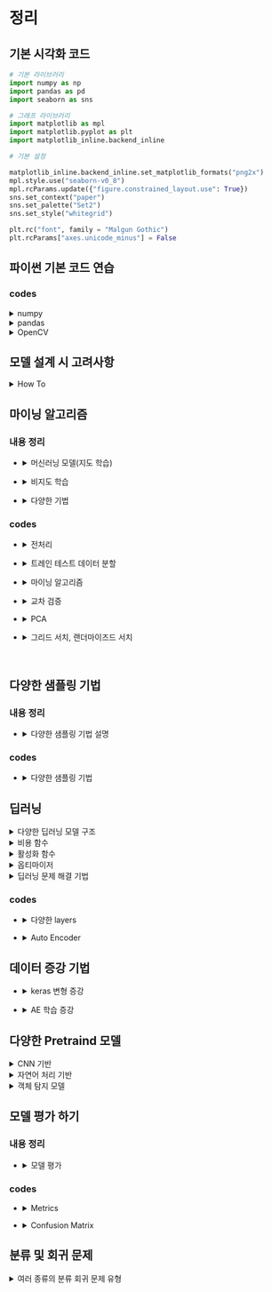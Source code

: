 # 정리 

## 기본 시각화 코드
```py
# 기본 라이브러리
import numpy as np
import pandas as pd
import seaborn as sns

# 그래프 라이브러리
import matplotlib as mpl
import matplotlib.pyplot as plt
import matplotlib_inline.backend_inline

# 기본 설정 

matplotlib_inline.backend_inline.set_matplotlib_formats("png2x")
mpl.style.use("seaborn-v0_8")
mpl.rcParams.update({"figure.constrained_layout.use": True})
sns.set_context("paper") 
sns.set_palette("Set2") 
sns.set_style("whitegrid") 

plt.rc("font", family = "Malgun Gothic")
plt.rcParams["axes.unicode_minus"] = False
```
<!------------------------------------------------------------------------------------------------------->
## 파이썬 기본 코드 연습

### codes

<details><summary>numpy</summary>

```py
import numpy as np

a = np.array([1,2,3,4,5])
np.arange(1,2,0.1)
np.linspace(1,3,4)
np.zeros((3,4))
np.ones((3,4))
np.empty((3,4,3))
np.random.random((3,2))
np.random.randint(1,20,(3,4,2))

# 사이즈확인
a.ndim
a.size
a.shape

# 모양 바꾸기
a.reshape(5,1)
a.T
a.transpose()
a.flatten()
a.ravel()

a[:,np.newaxis,np.newaxis,np.newaxis,np.newaxis,np.newaxis,np.newaxis]
np.expand_dims(a, axis=1)

#indexing
list_a = np.arange(1,11).reshape(2,5) #.tolist() #리스트로 바꾸기
list_a[0,2]
list_a[:,2]

list_a[(5 >= list_a) | (list_a % 2 == 0)]
list_a[(5 >= list_a) & (list_a % 2 == 0)]

list_a = np.arange(1,10).reshape(3,3)
list_b = np.arange(11,20).reshape(3,3)
list_a + list_b
list_a + 10 == list_b

list_a + np.array([[1],[2],[3]])
list_a + np.array([1,2,3])

np.concatenate((list_a,list_b),axis=0)
np.concatenate((list_a,list_b),axis=1)
np.vstack((list_a,list_b))
np.hstack((list_a,list_b))

np.unique(np.array([2,2,3,4,4,4,3]))
np.unique(np.array([2,2,3,4,4,4,3]), return_counts=True)
np.unique(np.array([2,2,3,4,4,4,3]), return_counts=True, return_index=True, return_inverse= True)

np.flip(np.array([1,2,3]))
np.flip(np.array([[1,2,3],[1,2,3],[1,2,3]]),axis=0)

np.save('file.npy',np.arange(1,10,1)*1000)
np.load('file.npy')
```
</details>

<details><summary>pandas</summary>

```py
import pandas as pd

dates = pd.date_range("20240510", periods=20)
df = pd.DataFrame(np.random.randint(1,4,(20,4)),
                  index=dates,
                  columns=list('ABCD'))

df.head(2) # df.tail(2)
df.to_numpy() # df.values
df.describe()
df.sort_index(axis=1,ascending=False)
df.sort_index(axis=0,ascending=False)
df.sort_values(['A','B'], ascending=[True,False]) # 순위 매기기
# df.sample(6)

df['A'] # 시리즈
df[['A','B']] # 데이터 프레임 으로

df["2024-05-10":"2024-05-20"] # index로 슬라이싱
df.loc["2024-05-10"] # 시리즈
df.loc[["2024-05-10"]] # 데이터 프레임 으로

df.loc["2024-05-10",['B']] # 시리즈
df.loc[["2024-05-10"],['B']] # 데이터 프레임 으로

df.loc["2024-05-10":"2024-05-20",'B':'C'] # 데이터 프레임 으로
df.loc[["2024-05-10","2024-05-20"],'B':'C'] # 데이터 프레임 으로

df.loc["2024-05-10",'A'] # 단일값
df.at["2024-05-10",'A'] # 단일값

df.iloc[3] # 시리즈
df.iloc[2:3] # 데이터 프레임 으로
df.iloc[2,3] # 데이터 프레임 으로
df.iat[2,3] # 데이터 프레임 으로
# New std
dates = pd.date_range("20230515", periods=10)
s1 = pd.Series(1, index=dates)

df.at['2024-05-15','A'] = 100
# df['E'] = s1
df_1 = df.copy()
df_1.iloc[3:5,2:3] = np.nan
df_1.iloc[5:12,1:3] = np.nan

df_1.dropna(how='any') # 하나라도 있으면 날리겠다
df_1.dropna(how='all') # 컬럼전체가 nan이면 날리겠다.

df_1.isna().sum() # 커럼별로
(~df_1.isna()).sum() # na가 아닌값찾기
df_1.isna().sum(axis=1) # 로우별로

df_1.fillna(value=999,inplace=True)

# 통계정보
df_1.mean(axis=1)
df_1.median(axis=1)
s_2 = pd.Series(np.random.randint(0,5,10))
s_2.unique()
s_2.nunique() # = len(s_2.unique())
s_2.value_counts().sort_index().sort_values() # 등등등

s_3 = pd.Series(['ASD','asd',np.nan])

# 스트링을 가정하여 한다. https://pandas.pydata.org/pandas-docs/stable/user_guide/text.html
s_3.str.lower()
s_3.str.lower()


# pandas
import pandas as pd

dates = pd.date_range("20240510", periods=20)
df = pd.DataFrame(np.random.randint(1,4,(20,4)),
                  index=dates,
                  columns=list('ABCD'))

df.head(2) # df.tail(2)
df.to_numpy() # df.values
df.describe()
df.sort_index(axis=1,ascending=False)
df.sort_index(axis=0,ascending=False)
df.sort_values(['A','B'], ascending=[True,False]) # 순위 매기기
# df.sample(6)
df = pd.DataFrame(np.random.randn(10,4))

a = df[:3]
b = df[3:6]
c = df[6:]
list_of_abc = [a,b,c]
pd.concat(list_of_abc)
left = pd.DataFrame({"key": ["foo", "foo"], "lval": [1, 2]})
right = pd.DataFrame({"key": ["foo", "foo"], "rval": [4, 5]})

pd.merge(left, right) # 키값이 유니크 하지 않기 때문에 각키별로 각각 붙인다.
left = pd.DataFrame({"key1": ["foo1", "foo2"], "lval": [1, 2]})
right = pd.DataFrame({"key2": ["foo1", "foo2"], "rval": [4, 5]})

pd.merge(left, right, left_on='key1', right_on='key2')
pd.merge(left, right, left_on='key1', right_on='key2', how='outer')
pd.merge(left, right, left_on='key1', right_on='key2', how='left')
pd.merge(left, right, left_on='key1', right_on='key2', how='right')

pd.merge(left, right, how='cross', indicator=True)
# gruoping
df = pd.DataFrame(
    {
        "A": ["foo", "bar", "foo", "bar", "foo", "bar", "foo", "foo"],
        "B": ["one", "one", "two", "three", "two", "two", "one", "three"],
        "C": np.random.randint(1,10,8),
        "D": np.random.randint(1,10,8),
    }
)
df
df.groupby(by=['A','B'])[['C','D']].sum() # A, B의 컬럼을 그룹화 하고, C끼리 D끼리 더하기
df.groupby(by=['A','B'])[['C','D']].mean() # A, B의 컬럼을 그룹화 하고, C끼리 D끼리 더하기
df.groupby(by=['A','B'])[['C','D']].median() # A, B의 컬럼을 그룹화 하고, C끼리 D끼리 더하기
df2=df.groupby(by=['B','A'])[['C','D']].sum()

print(df2.stack())
display(df2.stack().unstack(0))
df = pd.DataFrame({
    "A": ["one", "one", "two", "three"] * 3,
    "B": ["A", "B", "C"] * 4,
    "C": ["foo", "foo", "foo", "bar", "bar", "bar"] * 2,
    "D": np.random.randn(12),
    "E": np.random.randn(12),
})

pd.pivot_table(df, index=['C'], columns=['B'], values=['D'], aggfunc='var')

df.to_excel('test.xlsx', sheet_name='sheet1', index=False)
df = pd.read_excel('test.xlsx')
df.to_csv('test.csv', encoding='utf-8')
df.plot.bar()
```
</details>

<details><summary>OpenCV</summary>

```py
# !pip install opencv-python==4.6.0.66
import cv2
import matplotlib.pyplot as plt
import numpy as np

print(cv2.__version__)

## 이미지 열기
img = cv2.imread('images\cat.bmp')
cv2.imshow('image', img)
cv2.waitKey(1000) # 안의 값은 시간초

while True:
    if cv2.waitKey() == ord('x'): # 또는 ascii 코드 를 입력하면 
        cv2.destroyAllWindows()
        break

cv2.imwrite('new.jpg', img)
## matplotlib 을 이용한 이미지 열기

img = cv2.imread('images\waldo.png')

bgr_img = img

# plt.imshow(rgb_img);
inst_ = bgr_img.copy()
inst_B = bgr_img[:,:,0].copy()
bgr_img[:,:,0] = bgr_img[:,:,2]
bgr_img[:,:,2] = inst_B

plt.imshow(bgr_img);
gray_img = cv2.imread('images\waldo.png', cv2.IMREAD_GRAYSCALE)
plt.imshow(gray_img, cmap='gray');
img = cv2.imread('images\cat.bmp')

img[:,:,0].flatten() # B
img[:,:,1].flatten() # G
img[:,:,2].flatten() # R
img.dtype

black_img = np.zeros((20, 20, 3), dtype=np.uint8)
white_img = np.ones((20, 20, 3), dtype=np.uint8) * 255
# rgb_img = cv2.cvtColor(bgr_img, cv2.COLOR_BGR2RGB)
# # rgb_img[세로 픽셀 범위 , 가로 픽셀 범위, BGR 값]
# plt.imshow(rgb_img[30:330,250:550]);

#흰도화지 만들기
# img = np.ones((400,400,3), np.uint8) * 255
# gray_img = cv2.imread('new.png', cv2.IMREAD_GRAYSCALE)
# cv2.rectangle(img, (50,200 ,150,100), (100,24,24), 5)
rgb_img_coppied = gray_img.copy()
rectpoint = [(250,340), (500,100)]
color = (100,24,24)
line_width = 2
cv2.rectangle(rgb_img_coppied, rectpoint[0], rectpoint[1], color, line_width)
cv2.putText(rgb_img_coppied, 'Cat',(250, 90), cv2.FONT_HERSHEY_SCRIPT_SIMPLEX, 2, (0,0,255), 1,cv2.LINE_AA)
plt.imshow(rgb_img_coppied);
gray_img = cv2.imread('images\waldo.png', cv2.IMREAD_GRAYSCALE)

#numpy np.clip 이랑 비슷하다 cv2.add(src, 100) 는 255가 넘어가면 다시 0부터 시작한다.
plt.imshow(cv2.add(gray_img, 200), cmap='gray');

## 사각형 그리기
import pandas as pd
df = pd.DataFrame({'A': [1, 2, 3], 'B': [4, 5, 6]})
isin_result = df.isin([2, 5])
print(isin_result)


```

</details>

## 모델 설계 시 고려사항
<details><summary>How To</summary>

- 데이터 불균형 30% 기준
- 다양한 샘플링 및 다양한 metrics 설정
  - 정확도, 정밀도, 재현율, F1 스코어, AUC-ROC,
  - 회귀 : RMSE, MAE 등 
- 표로 잘 정리하기

</details>

<!------------------------------------------------------------------------------------------------------->


## 마이닝 알고리즘

### 내용 정리
- <details><summary>머신러닝 모델(지도 학습)</summary>
    
    |모델|이름|설명|
    |---|---|---|
    |분류|Decision Tree|트리구조로 데이터를 분류, 조건 분기|
    |-|Random Forest|앙상블 기법중 baseline Bagging 중 하나 <br> 여러개의 DT로 구성|
    |-|KNN|가까운 K 개의 데이터를 기반으로 결정 <br> baseline L1 및 L2 거리|
    |-|SVM|클래스 간의 경계를 최대화하여 초평면을 찾는다.|
    |회귀|Linear Regression|선형 관계 모델링|
    |-|Logistic Regression|이진 분류를 위한 회귀 분석 기법,<br> baseline 확률로     출력값을 변환|
    |인공 신경망|NN|여러층의 뉴런|
    |기타|AdaBoost|약한 학습기 x N = 강한 학습기|
    |-|XGBoost|Gradient Boosting Machines 의 효율적이고 강력하게 개선|
</details>

- <details><summary>비지도 학습</summary>

    |종류|이름|설명|
    |-|-|-|
    |클러스터링|k-means|비슷한 포인트를 가깝게 위치|
    |-|계층적 클러스터링|트리 구조로 조직화|
    |연관 규칙|Apriori 알고리즘|자주 발생 하는 연관 집합|
    |-|FP-Growth|Apriori 보다 효율적인 |
    |차원 축소|PCA|데이터를 압축, 저차원으로|
    |-|t-SNE|2~3 차원으로 시각화, 비슷한 데이터 그룹화|

    baseline 클러스터링 : 유사도 기준 L1(manhatten), L2(Euclidean) 으로 군집화
</details>

- <details><summary>다양한 기법</summary>

    |종류|이름|설명|
    |---|---|---|
    |기법|K-fold 교차 검증|점수 평균|
    |-|Grid search|모든 경우의수를 본다|
    |-|Randomized search|랜덤한 경우의수를 본다|
    |앙상블|bagging<br> (bootstrap aggregating)|1. baseline N 개의 샘플을 뽑기<br>->집어넣고 N 개의 샘플을 뽑는다. <br> 2. 중복이 생길 수 있음|
    |-|Boosting|약한 학습기 X N = 강한 학습기 <br>AdaBoost, XGBoost, Lgith GBM, Cat     Boost 등|
    |-|Stacking|여러 개의 기초모델의 예측<br>종합하여 새로운 메타모델 생성|

    <details>
    <summary>K-fold 교차 검증</summary>

    - 훈련 데이터를 k 개로 분할해 번갈아 가면서 훈련 평가
        |학습 모델|데이터1|데이터2|데이터3|데이터4|데이터5|
        | ---   | --- | --- | --- | --- | --- |
        | 학습 1 | train | train | train | train | test |
        | 학습 2 | train | train | train | test | train |
        | 학습 3 | train | train | test | train | train |
        | 학습 4 | train | test | train | train | train |
        | 학습 5 | test | train | train | train | train |

    </details>
</details>

### codes

- <details><summary>전처리</summary>

    ```py
    from sklearn.preprocessing import StandardScaler, MinMaxScaler, RobustScaler

    # StandardScaler
    model_std = StandardScaler()

    # MinMaxScaler
    model_minmax = MinMaxScaler()

    # RobustScaler
    model_robust = RobustScaler()
    ```
</details>

- <details><summary>트레인 테스트 데이터 분할</summary>

    ```py
    from sklearn.model_selection import train_test_split

    x_train, x_test, y_train, y_test = train_test_split(
        x_data,y_data,
        test_size=0.3,
        random_state=42,
        )
        # stratify=y_data
        # y라벨의 비율 유지
    ```
</details>

- <details><summary>마이닝 알고리즘</summary>

    ```py
    # 머신러닝 라이브러리
    import sklearn
    # Main Models
    from sklearn.neighbors import KNeighborsClassifier # KNN
    from sklearn.tree import DecisionTreeClassifier # 의사결정나무
    from sklearn.linear_model import LogisticRegression # 로지스틱 회귀
    from sklearn.svm import SVC # 서포트 벡터 분류
    from sklearn.ensemble import RandomForestClassifier # 랜덤 포레스트 분류
    from sklearn.ensemble import GradientBoostingClassifier # 그래디언트 부스팅 분류
    from sklearn.naive_bayes import GaussianNB # 가우시안 나이브 베이즈
    from xgboost import XGBRegressor # XGB 회귀

    # Extras
    from sklearn.svm import NuSVC # Nu 서포트 벡터 분류
    from sklearn.svm import LinearSVC # 선형 서포트 벡터 분류
    from sklearn.ensemble import AdaBoostClassifier # AdaBoost 분류
    from sklearn.ensemble import ExtraTreesClassifier # Extra Trees 분류
    from sklearn.ensemble import HistGradientBoostingClassifier # 히스토그램 기반 그래디언트 부스팅 분류
    from sklearn.ensemble import BaggingClassifier # 배깅 분류
    from sklearn.discriminant_analysis import LinearDiscriminantAnalysis # 선형 판별 분석
    from sklearn.discriminant_analysis import QuadraticDiscriminantAnalysis # 이차 판별 분석
    from sklearn.linear_model import RidgeClassifier # 릿지 분류
    from sklearn.linear_model import Perceptron # 퍼셉트론
    from sklearn.neural_network import MLPClassifier # 다층 퍼셉트론 분류
    from sklearn.gaussian_process import GaussianProcessClassifier # 가우시안 프로세스 분류
    from sklearn.naive_bayes import ComplementNB # 보완 나이브 베이즈
    from sklearn.naive_bayes import BernoulliNB # 베르누이 나이브 베이즈
    import xgboost as xgb # xgb (별칭)


    ```
</details>

- <details><summary>교차 검증</summary>

    ```py
    from sklearn.ensemble import RandomForestRegressor
    from sklearn.pipeline import Pipeline
    from sklearn.impute import SimpleImputer
    from sklearn.model_selection import cross_val_score

    # 전처리기 na값 자동채움과
    # 랜덤 포레스트의 모델을 파이프라인으로 구축,
    # 동일한 결과를 위한 random_state=0
    my_pipe = Pipeline(steps=[
        ('preprocessor', SimpleImputer()) ,
        ('model', RandomForestRegressor(n_estimators=50, random_state=0))
    ])

    #neg_mab_error 의 결과는 -으로 나오기 때문에 -1 을 곱해준다.
    scores = -1 * cross_val_score(
        my_pipe, X, y,
        cv=4,
        scoring='neg_mean_absolute_error')

    print(scores.mean())

    ```
</details>

- <details><summary>PCA</summary>

    ```py
    import pandas as pd
    from sklearn.decomposition import PCA
    import matplotlib.pyplot as plt

    train = pd.read_csv("table.csv")
    feature_df = train[train.columns[1:6]]
    pca = PCA(n_components = 2).fit_transform(feature_df)

    colors = {0:"blue", 1:"red"}
    c = train["attrition"].replace(colors)
    ```
    그래프 그리기
    ```py
    fig, ax = plt.subplots(figsize=(4,4))
    ax.scatter(pca[:,0], pca[:,1], alpha=0.6, color=c)
    ax.set(xlabel=R"X", ylabel=R"Y", title="PCA");
    ```
</details>

- <details><summary>그리드 서치, 랜더마이즈드 서치</summary>

    ```py
    from sklearn.model_selection import GridSearchCV
    from sklearn.model_selection import RandomizedSearchCV
    from sklearn.model_selection import StratifiedKFold

    def grid_search(x_train, y_train, params, base_model):
        model_base = GridSearchCV( # or Randomized Search
            # n_iter=10 # for Randomized Search
            base_model,
            params,
            cv = StratifiedKFold(3,shuffle=True, random_state = 209), # Cross Valid
            return_train_score=True,
            n_jobs = -1 # CPU or GPU?
            )

        model_base.fit(x_train, y_train)

        best_model = model_base.best_estimator_
        best_pred = best_model.predict(x_test)
        print("최고 정확도", metrics.accuracy_score(best_pred,y_test))
        return best_model, grid_model.cv_results_ # 최고성능 모델과 ,교차검증 결과

    params = {} # dict 형식 {"파라미터": list,}

    ```
</details>
<br>

<!------------------------------------------------------------------------------------------------------->

## 다양한 샘플링 기법

### 내용 정리
- <details><summary>다양한 샘플링 기법 설명</summary>
  
  ### 샘플링 기법
  - 임의 추출
  - 계통 추출 (공장)
  - 층화 추출 (나이 및 성별별 추출)
  - 군집 추출 (전국 -> 서울)
  - 다 단계 추출 (전국 -> 서울 -> 남성)
  - 비 확률적 추출 (임의 추출)
  
  주의 : 편향적인 데이터가 되지 않게
  
  </details>

### codes
- <details><summary>다양한 샘플링 기법</summary>
  
  ### 샘플링 기법 코드
  
  ```py
  # 언더 샘플링
  from imblearn.under_sampling import RandomUnderSampler, EditedNearestNeighbours
  from imblearn.over_sampling import RandomOverSampler, SMOTE
  from imblearn.combine import SMOTEENN
  
  RandomUnderSampler
  EditedNearestNeighbours 
  
  # 오버 샘플링
  RandomOverSampler
  SMOTE
  
  # Both
  SMOTEENN
  ```
  </details>


<!------------------------------------------------------------------------------------------------------->

## 딥러닝
<details><summary>다양한 딥러닝 모델 구조</summary>

|이름|특징|구조|
|-|-|-|
|단층 퍼셉트론|XOR 문제와 같은 비선형 문제를 해결할 수 없음<br>역전파는 존재하지 않았다|단층 구조|
|다층 퍼셉트론 (MLP)|범용 근사기:<br>충분히 크고 복잡한 어떠한 문제라도 이론적으로 학습 가능|입력층, 은닉층(다수), 출력층|
|CNN (Convolutional Neural Networks)|공간적 계층 구조를 통해 이미지 및 비디오 데이터의 특징 추출에 탁월함|Convolutional layer, Pooling layer, Fully Connected layer|
|RNN (Recurrent Neural Networks)|시퀀스 데이터 처리에 강점,<br>시계열 및 자연어 처리에 유용|Recurrent 구조, Hidden state vector|
|LSTM (Long Short-Term Memory)|장기 의존성 문제를 해결하기 위해 설계됨,<br>Forget-Input-Output Gate 및 Cell state(기억 셀)를 사용|LSTM Cell 구조, Gates (Forget, Input, Output), Cell state|
|GRU (Gated Recurrent Unit)|LSTM의 경량화된 변형,<br>더 간단한 구조로 기억 셀 없이 Gate만 사용|GRU Cell 구조, Update Gate, Reset Gate|
|AutoEncoder|데이터의 차원을 축소하고 재생성하여 데이터 압축 및 노이즈 제거,<br>특성 학습에 사용됨|Encoder -> Latent Space(z) -> Decoder|
|Transformer|Attention 메커니즘을 사용하여 입력 시퀀스의 모든 요소를 동시적으로 처리,<br>장기 의존성 문제 해결|Self-Attention Mechanism, Encoder-Decoder 구조, Multi-Head Attention, Position-wise Feed-Forward Networks|
|ResNet (Residual Networks)|Residual Block을 사용하여 매우 깊은 신경망을 학습,<br>Gradient Vanishing 문제 완화|Residual Block, Skip Connections, Convolutional Layers|
|EfficientNet|모델의 크기와 계산 효율성을 조정하기 위한 Compound Scaling 사용,<br>높은 성능과 효율성 제공|EfficientNet Blocks, Compound Scaling, Swish Activation Function|
|VAE (Variational Autoencoder)|잠재 공간의 확률 분포를 학습하여 새로운 샘플을 생성,<br>데이터의 확률적 특성을 모델링|Encoder, Latent Space (Probability Distribution), Decoder, Variational Objective|
|GAN (Generative Adversarial Network)|생성자와 판별자 간의 경쟁을 통해 데이터 생성,<br>이미지 생성, 데이터 증강 등에 사용|Generator, Discriminator, Adversarial Training|

</details>

<details><summary>비용 함수</summary>

### 비용함수 및 손실함수
- 손실 함수 : 데이터 포인트 하나에 대한 오차 함수
- 비용 함수 : 전체 데이터에 대한 오차 함수

|구분|이름|특징|구조|
|-|-|-|-|
|회귀 문제|단층 퍼셉트론|XOR 같은 비선형 문제에 대한 한계<br>역전파는 존재하지 않았다|단층 구조|
|-|MSE|제곱, 이상치에 민감|$\text{MSE} = \frac{1}{N} \sum_{i=1}^{N} (y_i - \hat{y}_i)^2$|
|-|MAE|절대 값, 이상치에 둔감|$\text{MSE} = \frac{1}{N} \sum_{i=1}^{N} \lvert y - \hat{y} \lvert$|
|-|허브 손실|MSE + MAE|MSE + MAE 의 구조|
|-|로그 코사인 유사도|이상치에 매우 강함|$\log - \cosh = \frac{1}{N} \sum^{N}_{i = 1} \log({\cosh (\hat{y}-y)})$|
|분류 문제|Cross Entropy Error|이진 분류 : binary CEE<br>다중 분류 : Categorical CEE|$CEE = -\sum_{k=1}^i t_k\text{log}\hat{y}$|
|-|힌지 손실|SVM 에서 사용<br>마진 오류 최소화||
|-|제곱 힌지 손실|이상치의 민감||
|-|포칼 손실|오답에 대한 가중치 부여||

</details>

<details><summary>활성화 함수</summary>

### 비용함수 및 손실함수
- 손실 함수 : 데이터 포인트 하나에 대한 오차 함수
- 비용 함수 : 전체 데이터에 대한 오차 함수
- 종류 :
    |이름|공식|출력 범위
    |-|-|-|
    |Sigmoid|$\phi = \frac{1}{1+e^{-x}}$|0 ~ 1|
    |tanh|$\tanh(x) = \frac{e^x - e^{-x}}{e^x + e^{-x}}$|-1 ~ 1|
    |ReLU|$f(z) = max(0, z)$|$0 \leq f(x)$|
    |Leaky ReLU|$f(z) = max(\epsilon z, z)$|$0 \leq f(x)$|
    |ELU|$f(x) = x \space \text{if } x \geq 0$<br>$f(x) = \alpha (e^x - 1) \space \text{if } x < 0$|$0 \leq f(x)$|
    |SoftPlus|$f(z) =  \ln(1 + e^x)$|$0 \leq f(x)$|
    |GeLU|$0.5 \cdot x \cdot \left( 1 + \tanh \left( \sqrt{\frac{2}{\pi}} \cdot \left( x + 0.044715 \cdot x^3 \right) \right) \right)$|Free <br>ReLU 계열 그래프와 비슷|

</details>

<details><summary>옵티마이저</summary>

### 옵티 마이저
- 옵티 마이저 : 수치 최적화 알고리즘
- 종류 :
    |이름|학습률|탐색 방향|알고리즘 기반|
    |-|-|-|-|
    |SGD|상수|기울기|탐색 방향
    |Momentum|상수|단기 누적 기울기|탐색 방향
    |AdaGrad|장기 파라미터 변화량과 반비례|기울기|학습 률
    |RMSProp|단기 파라미터 변화량과 반비례|기울기|학습 률
    |Adam|단기 파라미터 변화량과 반비례|단기 누적 Grad|학습 률

</details>

<details><summary>딥러닝 문제 해결 기법</summary>

### 문제 및 완화법
- 경사 소실 문제
    - ReLU 계열의 활성화 함수 사용 <br> (Dead ReLU 문제가 발생할 수 있음)
- 과적합 문제
    |이름|내용|
    |-|-|
    |L1 규제|가중치의 절대값과 비례하는 비용 추가<br>가중치를 0으로 만들어 특성에 대한 영향 제거<br>(모델의 희소성 증가)|
    |L2 규제|가중치의 제곱에 비례하는 비용 추가<br>가중치의 값을 줄여 복잡성을 낮춘다<br>(가중치가 너무 커지는 것을 방지)<br>|
    |드롭 아웃|학습 과정 중 노드를 임의로 비활성|
    |Early Stop|더 이상 학습이 진행되지 않을떄 학습 중단|
    |데이터 증강|비슷한 데이터를 복제하여 학습 데이터로 만듬<br>테스트 할떄 증강 금지|

</details>

### codes
                                                                        
- <details><summary>다양한 layers</summary>

    - 기본 라이브러리
        ```py
        import tensorflow as tf
        from tensorflow.keras import datasets, layers, models, optimizers
        ```
    - CNN
        ```py
        model = models.Sequential()
        model.add(layers.Conv2D(32, (3, 3), activation='relu',
                            input_shape=input_shape))
        model.add(layers.MaxPooling2D(pool_size=(2, 2)))
        model.add(layers.Dropout(0.25))

        model.add(layers.Flatten())
        model.add(layers.Dense(512, activation='relu'))
        model.add(layers.Dropout(0.5))
        model.add(layers.Dense(classes, activation='softmax'))
        ```
    -  RNN
        ```py
        model = models.Sequential()
        model.add(layers.Embedding(max_features, 64, input_length=max_len))
        model.add(layers.SimpleRNN(32, activation='tanh', return_sequences=False))
        model.add(layers.Dense(16, activation='tanh'))
        model.add(layers.Dense(2, activation = 'softmax'))
        model.summary()
        ```
    - LSTM
        ```py
        model1 = models.Sequential()
        model1.add(layers.Embedding(max_features, 128, input_length=maxlen))

        # return_sequence=True - 모든 스테이트를 내보냄
        model1.add(layers.Bidirectional(layers.LSTM(64, return_sequences=True)))
        model1.add(layers.Bidirectional(layers.LSTM(64)))
        model1.add(layers.Dense(2, activation = 'softmax'))
        model1.summary()
        ```
    
</details>

- <details><summary>Auto Encoder</summary>

    ```py
    from tensorflow.keras.models import Model
    from tensorflow.keras.layers import Dense, Input, Embedding, Flatten # Input 모델의 입력을 정의할 때 
    from tensorflow.keras.datasets import mnist
    from tensorflow.keras.regularizers import l1 # 정규화 과적합 방지
    from tensorflow.keras.optimizers import Adam

    import matplotlib.pyplot as plt
    import numpy as np
    import pandas as pd
    ```

    ```py
    input_size = 784
    hidden_size = 128
    code_size = 32 # 잠재 공간 벡터의 크기

    input_img = Input(shape=(input_size,)) # 인풋

    hidden_1 = Dense(hidden_size, activation='relu')(input_img) # 인코더 부분

    code = Dense(code_size, activation='relu')(hidden_1) # 잠재 공간

    hidden_2 = Dense(hidden_size, activation='relu')(code) # 디코더 부분(인코더와 같다)
    output_img = Dense(input_size, activation='sigmoid')(hidden_2)
    # 인코더 부분과 디코더 부분 둘다 있어야 한다면,
    # 출력 층의 사이즈는 입력층의 사이즈와 같아야 한다.

    # 인코더부분과 디코더 부분의 결합
    autoencoder = Model(input_img, output_img)
    ```
    
</details>
<!------------------------------------------------------------------------------------------------------->

## 데이터 증강 기법

- <details><summary>keras 변형 증강</summary>

    ```py
    from tensorflow.keras.preprocessing.image import ImageDataGenerator
    from tensorflow.keras.preprocessing.image import load_img, img_to_array, array_to_img

    # 별표 위주로 쓰임
    tf.keras.preprocessing.image.ImageDataGenerator(
        featurewise_center=False,
        samplewise_center=False,
        featurewise_std_normalization=False,
        samplewise_std_normalization=False,
        zca_whitening=False,
        zca_epsilon=1e-06,
        rotation_range=0, #***
        width_shift_range=0.0, #***
        height_shift_range=0.0, #***
        brightness_range=None, #***
        shear_range=0.0,
        zoom_range=0.0, #***
        channel_shift_range=0.0,
        fill_mode='nearest',
        cval=0.0,
        horizontal_flip=False, #***
        vertical_flip=False, #***
        rescale=None,
        preprocessing_function=None,
        data_format=None,
        validation_split=0.0,
        interpolation_order=1,
        dtype=None
    )
    ```

    ```py
    # 이미지 로드 (예시로 하나의 이미지를 사용)
    img = load_img('image.jpg')  # 이미지 경로
    x = img_to_array(img)  # 이미지를 배열로 변환
    x = x.reshape((1,) + x.shape)  # (1, height, width, channels) # 배치 차원 추가

    ```
</details>

- <details><summary>AE 학습 증강</summary>

    ```py
    import os
    import numpy as np
    import tensorflow as tf
    from tensorflow.keras.layers import Input, Conv2D, MaxPooling2D, UpSampling2D
    from tensorflow.keras.models import Model
    from tensorflow.keras.preprocessing.image import load_img, img_to_array, array_to_img
    ```
    - 함수정의
        ```py
        # 이미지 파일 로드 및 전처리 - 로컬
        def load_images_local(folder_path, target_size=(128, 128)):
            images = []
            filenames = os.listdir(folder_path)
            for filename in filenames:
                try:
                    img_path = os.path.join(folder_path, filename)
                    img = load_img(img_path, target_size=target_size)
                    img = img_to_array(img) / 255.0
                    images.append(img)
                except:
                    pass
            return np.array(images)

            # 이미지 증강 및 저장
        def augment_images(autoencoder, images, save_dir):
            decoded_images = autoencoder.predict(images)
            if not os.path.exists(save_dir):
                os.makedirs(save_dir)
            for i, img_array in enumerate(decoded_images):
                img = array_to_img(img_array)
                img.save(os.path.join(save_dir, f'augmented_image_{i}.png'))
        ```
    - 증강 시작
        ```py
        data_folder = '../data/data_mw/woman'  # 이미지 폴더
        save_folder = '../data/data_mw_add/woman_new'  # 증강된 이미지를 저장할 폴더

        # 이미지 로드 - 로컬
        images = load_images_local(data_folder)

        # 오토인코더 모델 구성 및 훈련
        autoencoder = build_autoencoder(input_shape=(128, 128, 3))
        autoencoder.fit(images, images, epochs=20, batch_size=20)

        # 이미지 증강 및 저장
        augment_images(autoencoder, images, save_folder)
        ```

</details>
</details>

## 다양한 Pretraind 모델
<details><summary>CNN 기반</summary>

|이름|내용|특징|레이어|
|-|-|-|-|
|LeNet|CNN 초기 모델|얀 르쿤에 의해 개발, 손글씨 인식에 사용|기본 CNN 구조 (Convolutional Layers, Pooling Layers)|
|AlexNet|ReLU 활성화 함수, 데이터 증강, MaxPooling을 통한 벡터화, 드롭아웃, 다중 GPU 활용|ReLU 활용, 데이터 증강으로 성능 향상|Convolutional Layers, ReLU, MaxPooling, Dropout|
|VGG-16|3x3 필터와 2x2 MaxPooling 활용, 구조 단순화, 규제 기법 적용|옥스포드 VGG 그룹에 의해 개발, 깊이 있는 네트워크|Convolutional Layers (3x3), MaxPooling (2x2), Fully Connected Layers|
|InceptionNet<br>(Google Net)|Bottle neck 구조, Inception Module, Auxiliary classifier, Main classifier|Google에 의해 개발, 1x1 필터로 파라미터 수 감소|Inception Modules, 1x1, 3x3, 5x5 Convolutions, Pooling|
|ResNet|Residual block을 통한 Skip Connection, 경사 소실 문제 완화|Microsoft에 의해 개발, VGG-19의 뼈대, Residual Blocks 사용|Residual Blocks, Skip Connections, Convolutional Layers|
|MobileNet|Depthwise Separable Convolution, 각 채널별로 독립적인 연산 후 통합|Google의 Howard에 의해 개발, 성능 유지 및 속도 향상|Depthwise Separable Convolutions, 1x1 Convolutions|
|DenseNet|Dense Block 구조, 모든 레이어의 input을 output에 Concat|ResNet과 비슷한 성능, Feature 재사용 증가|Dense Blocks, Convolutional Layers, Concatenation|
|EfficientNet|최적의 Depth, Width, Resolution을 찾기 위한 Grid Search, 효율적인 모델 크기 및 성능|구글에 의해 개발, 모델 크기와 계산 효율성 최적화|Compound Scaling, Convolutional Layers, EfficientNet Blocks|

</details>


<details><summary>자연어 처리 기반</summary>

|이름|내용|특징|
|-|-|-|
|Transformer|Attention 메커니즘을 사용하여 입력 시퀀스의 모든 요소를 동시적으로 처리하며, 장기 의존성 문제를 해결하는 모델|Self-Attention, Multi-Head Attention, Encoder-Decoder 구조|
|BERT (Bidirectional Encoder Representations from Transformers)|양방향 컨텍스트를 사용하여 자연어 이해 성능을 향상시킨 모델. Masked Language Modeling과 Next Sentence Prediction을 통해 사전 학습됨|Bidirectional Context, Pre-training and Fine-tuning, 다양한 NLP 작업에 활용|
|GPT (Generative Pre-trained Transformer)|대규모 언어 모델로, 언어 생성과 번역을 포함한 다양한 NLP 작업에 강력한 성능을 발휘. Transformer 기반으로 대규모 데이터에서 사전 학습됨|Unidirectional Context, Language Modeling, Transfer Learning|

</details>

<details><summary>객체 탐지 모델</summary>

|Shots|이름|내용|특징|
|-|-|-|-|
|Two|R-CNN<br>(Regions with CNN features)|전통적인 객체 탐지 방법:<br>Selective Search로 영역을 제안-><br>CNN으로 피처 벡터로 변환-><br>분류 및 경계 상자를 예측|Two-stage detector,<br>Selective Search,<br>CNN-based feature extraction|
|Two|Fast R-CNN|R-CNN의 개선, 전체 이미지에 대해 CNN을 한 번만 실행,<br>RoI Pooling로 각 제안 영역의 피처를 추출 분류 및 회귀|RoI Pooling,<br>End-to-end training,<br>Faster processing compared to R-CNN|
|Two|Faster R-CNN|Region Proposal Network (RPN)과<br>Fast R-CNN을 결합|RPN for region proposals,<br>ROI Pooling|
|One|YOLO<br>(You Only Look Once)|One-Shot. 빠른 속도와 높은 실시간 성능|Bounding box regression,<br>Class prediction|
|One|SSD<br>(Single Shot MultiBox Detector)|다양한 크기 객체를 탐지<br>다양한 스케일의 특성을 활용|Multi-scale feature maps,<br>Default boxes|

> RoI : Region of interest

</details>

<!-------------------------------------------------------------------------------------------------------> 

## 모델 평가 하기

### 내용 정리

- <details><summary>모델 평가</summary>
  
  1. 정확도(Accuracy):
      - 일반적 평가 지표
      - 데이터가 균형
  
  2. 재현율(Recall), 정밀도(Precision), F1-score:
      - 데이터의 불균형 30% 이상일때
      - 재현율: 실제 양성 중 양성 비율 <br>
         : $$\frac{\text{TP}}{\text{FP} + {\text{FP}}}$$
      - 정밀도: 예측한 양성 중 실제 양성비율 <br>
         : $$\frac{\text{TP}}{\text{FP} + {\text{FN}}}$$
      - F1-score: 재현율과 정밀도의 조화 평균
  
  3. 혼동 행렬(Confusion Matrix):
      - 실제 값과 예측 값의 관계를 보여줌
      - 정확도, 재현율, 정밀도 지표
      - ROC 곡선 및 AUC(Area Under the Curve):
          - 이진 분류 시 평가 Metric
          - 임계값에 따른 True Positive Rate와 False Positive Rate를 나타냄
          - AUC 값이 1에 가까울수록 모델의 성능이 좋음, 0.5 는 넘어야 함
          - AUC = 0.5 -> 랜덤 분류기와 성능이 같다.
  
  4. R-squared(R2-Score):
  
      - 회귀 모델 평가에 사용되는 지표
      - 모델이 종속변수의 변동을 얼마나 잘 설명하는지 나타냄
      - 0에서 1 사이의 값을 가지며, 1에 가까울수록 모델 성능이 좋음

  5. 교차 검증(Cross-Validation):
  
      - k개의 폴드(fold)로 나누어 모델을 평가
      - 훈련 ,검증 데이터를 분리 후 일반화 성능 평가
      - 과적합을 방지하고, 안정성을 확인
  
  
  
  6. 도메인 지식 활용:
  
      - 데이터에 대한 도메인 이해 및 평가

</details>

### codes

- <details><summary>Metrics</summary>

    ```py
    from sklearn import metrics

    ```
</details>

- <details><summary>Confusion Matrix</summary>

    ```py

    ```
</details>

<!-------------------------------------------------------------------------------------------------------> 

## 분류 및 회귀 문제
<details><summary>여러 종류의 분류 회귀 문제 유형</summary>

### 분류 문제
|이름|내용|
|-|-|
|Mnist|손 글씨 분류|
|CIFAR|사진 대상 분류|
|텍스트, 표정, 감성|주로 시퀀스 context 해석 문제|
|일 대 다 분류|단계별로 하나씩 분류|

### 회귀 문제
|이름|내용|
|-|-|
|주택 가격 예측|가격 예측|
|주식 가격 예측|가격 예측|
|온도 예측|기상 데이터로 온도 예측|

</details>

<!-------------------------------------------------------------------------------------------------------> 